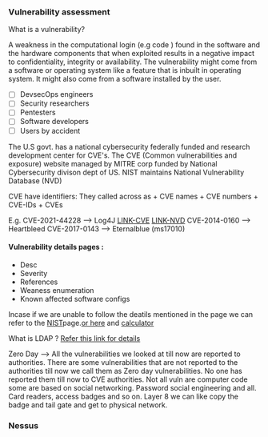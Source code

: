 ### Vulnerability assessment

What is a vulnerability?

A weakness in the computational login (e.g code ) found in the software and the hardware components that when exploited results in a negative impact to confidentiality, integrity or availability. 
The vulnerability might come from a software or operating system like a feature that is inbuilt in operating system. It might also come from a software installed by the user.

- [ ] DevsecOps engineers
- [ ] Security researchers
- [ ] Pentesters
- [ ] Software developers
- [ ] Users by accident

The U.S govt. has a national cybersecurity federally funded and research development center for CVE's. The CVE (Common vulnerabilities and exposure) website managed by MITRE corp funded by National Cybersecurity divison dept of US. 
NIST maintains National Vulnerability Database (NVD)

CVE have identifiers:
They called across as 
	+ CVE names
	+ CVE numbers
	+ CVE-IDs
	+ CVEs

E.g.
CVE-2021-44228 --> Log4J [LINK-CVE](https://cve.mitre.org/cgi-bin/cvename.cgi?name=CVE-2021-44228) [LINK-NVD](https://nvd.nist.gov/vuln/detail/CVE-2021-44228)
CVE-2014-0160 --> Heartbleed
CVE-2017-0143 --> Eternalblue (ms17010)

#### Vulnerability details pages :

+ Desc
+ Severity
+ References
+ Weaness enumeration
+ Known affected software configs

Incase if we are unable to follow the deatils mentioned in the page we can refer to the [NIST](https://nvd.nist.gov/vuln/vulnerability-detail-pages)page.[or here](https://nvd.nist.gov/vuln) and [calculator](https://nvd.nist.gov/vuln-metrics/cvss/v3-calculator?name=CVE-2021-44228&vector=AV:N/AC:L/PR:N/UI:N/S:C/C:H/I:H/A:H&version=3.1&source=NIST)

What is LDAP ?
[Refer this link for details](https://www.okta.com/identity-101/what-is-ldap/)



Zero Day --> All the vulnerabilities we looked at till now are reported to authorities. There are some vulnerabilities that are not reported to the authorities till now we call them as Zero day vulnerabilities. No one has reported them till now to CVE authorities. Not all vuln are computer code some are based on social networking. Password social engineering and all. Card readers, access badges and so on. Layer 8 we can like copy the badge and tail gate and get to physical network.

### Nessus

